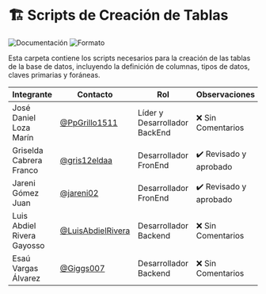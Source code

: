 # 🏗️ Scripts de Creación de Tablas

![Documentación](https://img.shields.io/badge/Tipo-Scripts%20SQL-lightgrey?style=flat-square)
![Formato](https://img.shields.io/badge/Formato-.sql-blue?style=flat-square)

Esta carpeta contiene los scripts necesarios para la creación de las tablas de la base de datos, incluyendo la definición de columnas, tipos de datos, claves primarias y foráneas.

|Integrante|Contacto|Rol|Observaciones|
|------------|--------|---|---|
|José Daniel Loza Marín |[@PpGrillo1511](https://github.com/PpGrillo1511)|Líder y Desarrollador BackEnd|❌ Sin Comentarios|
|Griselda Cabrera Franco |[@gris12eldaa](https://github.com/gris12eldaa)|Desarrollador FronEnd|✔️ Revisado y aprobado|
|Jareni Gómez Juan |[@jareni02](https://github.com/jareni02)|Desarrollador FronEnd|✔️ Revisado y aprobado|
|Luis Abdiel Rivera Gayosso |[@LuisAbdielRivera](https://github.com/LuisAbdielRivera)|Desarrollador Backend|❌ Sin Comentarios|
|Esaú Vargas Álvarez |[@Giggs007](https://github.com/Giggs007)|Desarrollador Backend|❌ Sin Comentarios|
